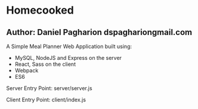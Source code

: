 <h1>Homecooked</h1>


Author: Daniel Pagharion dspaghariongmail.com
---------------------------------------------
A Simple Meal Planner Web Application built using:
- MySQL, NodeJS and Express on the server
- React, Sass on the client
- Webpack
- ES6

Server Entry Point:
  server/server.js

Client Entry Point:
  client/index.js
